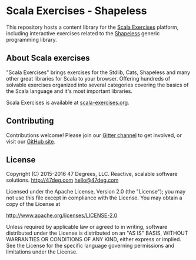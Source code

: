 # Scala Exercises - Shapeless

This repository hosts a content library for the [Scala Exercises](https://www.scala-exercises.org/) platform, including interactive exercises related to the [Shapeless](https://github.com/milessabin/shapeless) generic programming library.

## About Scala exercises

"Scala Exercises" brings exercises for the Stdlib, Cats, Shapeless and many other great libraries for Scala to your browser. Offering hundreds of solvable exercises organized into several categories covering the basics of the Scala language and it's most important libraries.

Scala Exercises is available at [scala-exercises.org](https://scala-exercises.org).

## Contributing

Contributions welcome! Please join our [Gitter channel](https://gitter.im/scala-exercises/scala-exercises)
to get involved, or visit our [GitHub site](https://github.com/scala-exercises).

## License

Copyright (C) 2015-2016 47 Degrees, LLC.
Reactive, scalable software solutions.
http://47deg.com
hello@47deg.com

Licensed under the Apache License, Version 2.0 (the "License");
you may not use this file except in compliance with the License.
You may obtain a copy of the License at

http://www.apache.org/licenses/LICENSE-2.0

Unless required by applicable law or agreed to in writing, software
distributed under the License is distributed on an "AS IS" BASIS,
WITHOUT WARRANTIES OR CONDITIONS OF ANY KIND, either express or implied.
See the License for the specific language governing permissions and
limitations under the License.